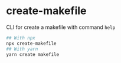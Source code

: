 # create-makefile

CLI for create a makefile with command `help`

```bash
## With npx
npx create-makefile
## With yarn
yarn create makefile
```
